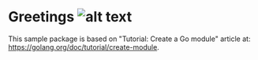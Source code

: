 # Greetings  ![alt text](https://golang.org/lib/godoc/images/footer-gopher.jpg)


This sample package is based  on "Tutorial: Create a Go module" article at: https://golang.org/doc/tutorial/create-module.